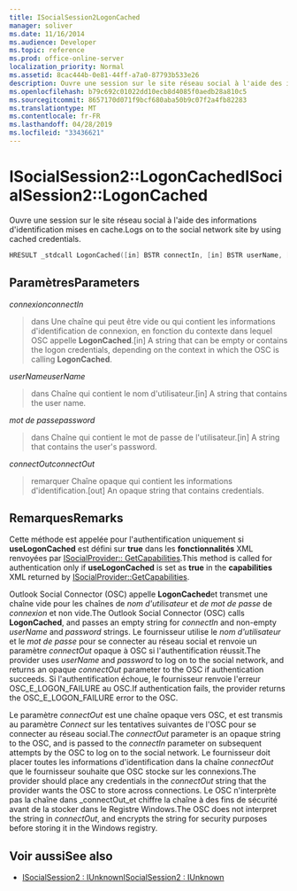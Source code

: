 ```yaml
---
title: ISocialSession2LogonCached
manager: soliver
ms.date: 11/16/2014
ms.audience: Developer
ms.topic: reference
ms.prod: office-online-server
localization_priority: Normal
ms.assetid: 8cac444b-0e81-44ff-a7a0-87793b533e26
description: Ouvre une session sur le site réseau social à l'aide des informations d'identification mises en cache.
ms.openlocfilehash: b79c692c01022dd10ecb8d4085f0aedb28a810c5
ms.sourcegitcommit: 8657170d071f9bcf680aba50b9c07f2a4fb82283
ms.translationtype: MT
ms.contentlocale: fr-FR
ms.lasthandoff: 04/28/2019
ms.locfileid: "33436621"
---
```

# <a name="isocialsession2logoncached"></a><span data-ttu-id="2ae22-103">ISocialSession2::LogonCached</span><span class="sxs-lookup"><span data-stu-id="2ae22-103">ISocialSession2::LogonCached</span></span>

<span data-ttu-id="2ae22-104">Ouvre une session sur le site réseau social à l'aide des informations d'identification mises en cache.</span><span class="sxs-lookup"><span data-stu-id="2ae22-104">Logs on to the social network site by using cached credentials.</span></span>
  
```cpp
HRESULT _stdcall LogonCached([in] BSTR connectIn, [in] BSTR userName, [in] BSTR password,  [out] BSTR connectOut);
```

## <a name="parameters"></a><span data-ttu-id="2ae22-105">Paramètres</span><span class="sxs-lookup"><span data-stu-id="2ae22-105">Parameters</span></span>

<span data-ttu-id="2ae22-106">_connexion_</span><span class="sxs-lookup"><span data-stu-id="2ae22-106">_connectIn_</span></span>
  
> <span data-ttu-id="2ae22-107">dans Une chaîne qui peut être vide ou qui contient les informations d'identification de connexion, en fonction du contexte dans lequel OSC appelle **LogonCached**.</span><span class="sxs-lookup"><span data-stu-id="2ae22-107">[in] A string that can be empty or contains the logon credentials, depending on the context in which the OSC is calling **LogonCached**.</span></span>
    
<span data-ttu-id="2ae22-108">_userName_</span><span class="sxs-lookup"><span data-stu-id="2ae22-108">_userName_</span></span>
  
> <span data-ttu-id="2ae22-109">dans Chaîne qui contient le nom d'utilisateur.</span><span class="sxs-lookup"><span data-stu-id="2ae22-109">[in] A string that contains the user name.</span></span>
    
<span data-ttu-id="2ae22-110">_mot de passe_</span><span class="sxs-lookup"><span data-stu-id="2ae22-110">_password_</span></span>
  
> <span data-ttu-id="2ae22-111">dans Chaîne qui contient le mot de passe de l'utilisateur.</span><span class="sxs-lookup"><span data-stu-id="2ae22-111">[in] A string that contains the user's password.</span></span>
    
<span data-ttu-id="2ae22-112">_connectOut_</span><span class="sxs-lookup"><span data-stu-id="2ae22-112">_connectOut_</span></span>
  
> <span data-ttu-id="2ae22-113">remarquer Chaîne opaque qui contient les informations d'identification.</span><span class="sxs-lookup"><span data-stu-id="2ae22-113">[out] An opaque string that contains credentials.</span></span>
    
## <a name="remarks"></a><span data-ttu-id="2ae22-114">Remarques</span><span class="sxs-lookup"><span data-stu-id="2ae22-114">Remarks</span></span>

<span data-ttu-id="2ae22-115">Cette méthode est appelée pour l'authentification uniquement si **useLogonCached** est défini sur **true** dans les **fonctionnalités** XML renvoyées par [ISocialProvider:: GetCapabilities](isocialprovider-getcapabilities.md).</span><span class="sxs-lookup"><span data-stu-id="2ae22-115">This method is called for authentication only if **useLogonCached** is set as **true** in the **capabilities** XML returned by [ISocialProvider::GetCapabilities](isocialprovider-getcapabilities.md).</span></span>
  
<span data-ttu-id="2ae22-116">Outlook Social Connector (OSC) appelle **LogonCached**et transmet une chaîne vide pour les chaînes de _nom d'utilisateur_ et _de mot de passe_ de _connexion_ et non vide.</span><span class="sxs-lookup"><span data-stu-id="2ae22-116">The Outlook Social Connector (OSC) calls **LogonCached**, and passes an empty string for  _connectIn_ and non-empty  _userName_ and  _password_ strings.</span></span> <span data-ttu-id="2ae22-117">Le fournisseur utilise le _nom d'utilisateur_ et le _mot de passe_ pour se connecter au réseau social et renvoie un paramètre _connectOut_ opaque à OSC si l'authentification réussit.</span><span class="sxs-lookup"><span data-stu-id="2ae22-117">The provider uses  _userName_ and  _password_ to log on to the social network, and returns an opaque  _connectOut_ parameter to the OSC if authentication succeeds.</span></span> <span data-ttu-id="2ae22-118">Si l'authentification échoue, le fournisseur renvoie l'erreur OSC_E_LOGON_FAILURE au OSC.</span><span class="sxs-lookup"><span data-stu-id="2ae22-118">If authentication fails, the provider returns the OSC_E_LOGON_FAILURE error to the OSC.</span></span> 
  
<span data-ttu-id="2ae22-119">Le paramètre _connectOut_ est une chaîne opaque vers OSC, et est transmis au paramètre _Connect_ sur les tentatives suivantes de l'OSC pour se connecter au réseau social.</span><span class="sxs-lookup"><span data-stu-id="2ae22-119">The  _connectOut_ parameter is an opaque string to the OSC, and is passed to the  _connectIn_ parameter on subsequent attempts by the OSC to log on to the social network.</span></span> <span data-ttu-id="2ae22-120">Le fournisseur doit placer toutes les informations d'identification dans la chaîne _connectOut_ que le fournisseur souhaite que OSC stocke sur les connexions.</span><span class="sxs-lookup"><span data-stu-id="2ae22-120">The provider should place any credentials in the  _connectOut_ string that the provider wants the OSC to store across connections.</span></span> <span data-ttu-id="2ae22-121">Le OSC n'interprète pas la chaîne dans _connectOut_et chiffre la chaîne à des fins de sécurité avant de la stocker dans le Registre Windows.</span><span class="sxs-lookup"><span data-stu-id="2ae22-121">The OSC does not interpret the string in  _connectOut_, and encrypts the string for security purposes before storing it in the Windows registry.</span></span>
  
## <a name="see-also"></a><span data-ttu-id="2ae22-122">Voir aussi</span><span class="sxs-lookup"><span data-stu-id="2ae22-122">See also</span></span>

- [<span data-ttu-id="2ae22-123">ISocialSession2 : IUnknown</span><span class="sxs-lookup"><span data-stu-id="2ae22-123">ISocialSession2 : IUnknown</span></span>](isocialsession2iunknown.md)


